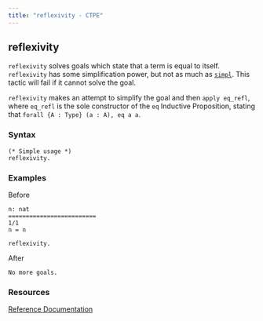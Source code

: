 ```yaml
---
title: "reflexivity - CTPE"
---
```


## reflexivity

`reflexivity` solves goals which state that a term is equal to itself.
`reflexivity` has some simplification power, but not as much as [`simpl`](/ctpe/Simplification/simpl.html).
This tactic will fail if it cannot solve the goal.

`reflexivity` makes an attempt to simplify the goal and then `apply eq_refl`, where `eq_refl` is the sole constructor of the `eq` Inductive Proposition, stating that `forall {A : Type} (a : A), eq a a`.

### Syntax

```coq
(* Simple usage *)
reflexivity.
```

### Examples

Before
```coq
n: nat
=========================
1/1
n = n
```

```coq
reflexivity.
```

After
```coq
No more goals.
```

### Resources

[Reference Documentation](https://coq.inria.fr/doc/master/refman/proofs/writing-proofs/equality.html?highlight=reflexivity#coq:tacn.reflexivity)

